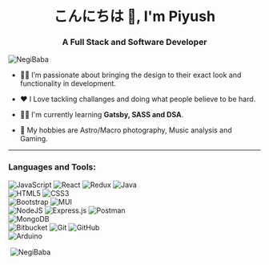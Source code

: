 <h1 align="center">こんにちは 👋, I'm Piyush </h1>
<h3 align="center">A Full Stack and Software Developer</h3>

<p align="left"> <img src="https://komarev.com/ghpvc/?username=NegiBaba&label=Profile%20views&color=0e75b6&style=flat" alt="NegiBaba" /> </p>

- 🤝🏻 I’m passionate about bringing the design to their exact look and functionality in development.

- ❤️ I Love tackling challanges and doing what people believe to be hard.

- 🧑‍💻 I'm currently learning **Gatsby, SASS and DSA**.

- 👀 My hobbies are Astro/Macro photography, Music analysis and Gaming.

---

<h3 align="left">Languages and Tools:</h3>

<!-- ![C](https://img.shields.io/badge/c-%2300599C.svg?style=for-the-badge&logo=c&logoColor=white)
![C++](https://img.shields.io/badge/c++-%2300599C.svg?style=for-the-badge&logo=c%2B%2B&logoColor=white)
![Java](https://img.shields.io/badge/java-%23ED8B00.svg?style=for-the-badge&logo=java&logoColor=white)
[Python](https://img.shields.io/badge/python-3670A0?style=for-the-badge&logo=python&logoColor=ffdd54)
<br> -->
![JavaScript](https://img.shields.io/badge/javascript-%23323330.svg?style=for-the-badge&logo=javascript&logoColor=%23F7DF1E)
![React](https://img.shields.io/badge/react-%2320232a.svg?style=for-the-badge&logo=react&logoColor=%2361DAFB)
![Redux](https://img.shields.io/badge/redux-%23593d88.svg?style=for-the-badge&logo=redux&logoColor=white)
![Java](https://img.shields.io/badge/java-%23ED8B00.svg?style=for-the-badge&logo=java&logoColor=white)
<br>
![HTML5](https://img.shields.io/badge/html5-%23E34F26.svg?style=for-the-badge&logo=html5&logoColor=white)
![CSS3](https://img.shields.io/badge/css3-%231572B6.svg?style=for-the-badge&logo=css3&logoColor=white)
<br>
![Bootstrap](https://img.shields.io/badge/bootstrap-%23563D7C.svg?style=for-the-badge&logo=bootstrap&logoColor=white)
![MUI](https://img.shields.io/badge/MUI-%230081CB.svg?style=for-the-badge&logo=mui&logoColor=white)
<br>
![NodeJS](https://img.shields.io/badge/node.js-6DA55F?style=for-the-badge&logo=node.js&logoColor=white)
![Express.js](https://img.shields.io/badge/express.js-%23404d59.svg?style=for-the-badge&logo=express&logoColor=%2361DAFB)
![Postman](https://img.shields.io/badge/Postman-FF6C37?style=for-the-badge&logo=postman&logoColor=white)
<br>
![MongoDB](https://img.shields.io/badge/MongoDB-%234ea94b.svg?style=for-the-badge&logo=mongodb&logoColor=white)
<br>
![Bitbucket](https://img.shields.io/badge/bitbucket-%230047B3.svg?style=for-the-badge&logo=bitbucket&logoColor=white)
![Git](https://img.shields.io/badge/git-%23F05033.svg?style=for-the-badge&logo=git&logoColor=white)
![GitHub](https://img.shields.io/badge/github-%23121011.svg?style=for-the-badge&logo=github&logoColor=white)
<br>
![Arduino](https://img.shields.io/badge/-Arduino-00979D?style=for-the-badge&logo=Arduino&logoColor=white)

<p>&nbsp;<img align="center" src="https://github-readme-stats.vercel.app/api?username=NegiBaba&show_icons=true" alt="NegiBaba" /></p>
